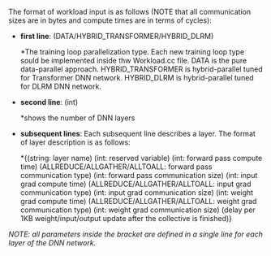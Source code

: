 The format of workload input is as follows (NOTE that all communication sizes are in bytes and compute times are in terms of cycles):

* **first line**: (DATA/HYBRID_TRANSFORMER/HYBRID_DLRM) 
	
	*The training loop parallelization type. Each new training loop type sould be implemented inside thw Workload.cc file.
	DATA is the pure data-parallel approach. HYBRID_TRANSFORMER is hybrid-parallel tuned for Transformer DNN network. 	  HYBRID_DLRM is hybrid-parallel tuned for DLRM DNN network.

* **second line**: (int)
	
	*shows the number of DNN layers

* **subsequent lines**: Each subsequent line describes a layer. The format of layer description  is as follows:
	
	*{(string: layer name) (int: reserved variable)
	(int: forward pass compute time) (ALLREDUCE/ALLGATHER/ALLTOALL: forward pass communication type) (int: forward pass communication size)
	(int: input grad compute time) (ALLREDUCE/ALLGATHER/ALLTOALL: input grad communication type) (int: input grad communication size)
	(int: weight grad compute time) (ALLREDUCE/ALLGATHER/ALLTOALL: weight grad communication type) (int: weight grad communication size) 
	(delay per 1KB weight/input/output update after the collective is finished)} 

*NOTE: all parameters inside the bracket are defined in a single line for each layer of the DNN network.* 
	 
